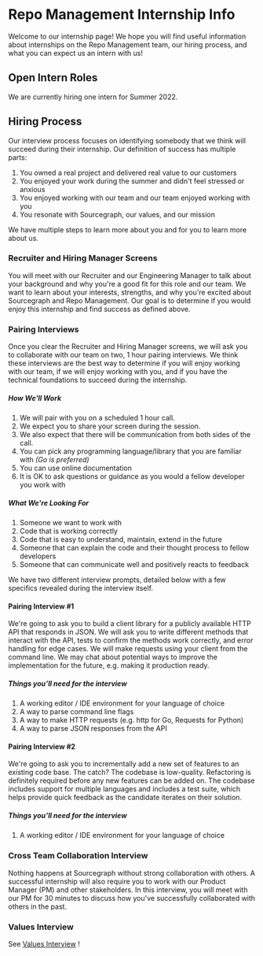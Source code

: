 # Repo Management Internship Info

Welcome to our internship page! We hope you will find useful information about internships on the Repo Management team, our hiring process, and what you can expect us an intern with us!

## Open Intern Roles
We are currently hiring one intern for Summer 2022. 

## Hiring Process
Our interview process focuses on identifying somebody that we think will succeed during their internship. Our definition of success has multiple parts:

 1. You owned a real project and delivered real value to our customers 
 2. You enjoyed your work during the summer and didn't feel stressed or anxious
 3. You enjoyed working with our team and our team enjoyed working with you
 4. You resonate with Sourcegraph, our values, and our mission

We have multiple steps to learn more about you and for you to learn more about us. 

### Recruiter and Hiring Manager Screens
You will meet with our Recruiter and our Engineering Manager to talk about your background and why you're a good fit for this role and our team. We want to learn about your interests, strengths, and why you're excited about Sourcegraph and Repo Management. Our goal is to determine if you would enjoy this internship and find success as defined above.

### Pairing Interviews
Once you clear the Recruiter and Hiring Manager screens, we will ask you to collaborate with our team on two, 1 hour pairing interviews. We think these interviews are the best way to determine if you will enjoy working with our team, if we will enjoy working with you, and if you have the technical foundations to succeed during the internship.

##### How We'll Work

1. We will pair with you on a scheduled 1 hour call.
2. We expect you to share your screen during the session.
3. We also expect that there will be communication from both sides of the call.
4. You can pick any programming language/library that you are familiar with *(Go is preferred)*
5. You can use online documentation
6. It is OK to ask questions or guidance as you would a fellow developer you work with

##### What We're Looking For
1. Someone we want to work with
2. Code that is working correctly
3. Code that is easy to understand, maintain, extend in the future
4. Someone that can explain the code and their thought process to fellow developers
5. Someone that can communicate well and positively reacts to feedback

We have two different interview prompts, detailed below with a few specifics revealed during the interview itself.

#### Pairing Interview #1
We're going to ask you to build a client library for a publicly available HTTP API that responds in JSON. We will ask you to write different methods that interact with the API, tests to confirm the methods work correctly, and error handling for edge cases. We will make requests using your client from the command line. We may chat about potential ways to improve the implementation for the future, e.g. making it production ready.

##### Things you’ll need for the interview

 1. A working editor / IDE environment for your language of choice
 2. A way to parse command line flags
 3. A way to make HTTP requests (e.g. http for Go,  Requests for Python)
 4. A way to parse JSON responses from the API

#### Pairing Interview #2
We're going to ask you to incrementally add a new set of features to an existing code base. The catch? The codebase is low-quality. Refactoring is definitely required before any new features can be added on. The codebase includes support for multiple languages and includes a test suite, which helps provide quick feedback as the candidate iterates on their solution.

##### Things you’ll need for the interview

 1. A working editor / IDE environment for your language of choice

### Cross Team Collaboration Interview
Nothing happens at Sourcegraph without strong collaboration with others. A successful internship will also require you to work with our Product Manager (PM) and other stakeholders. In this interview, you will meet with our PM for 30 minutes to discuss how you've successfully collaborated with others in the past. 

### Values Interview
See [Values Interview](../../../../talent/process/evaluating_values.md) !
